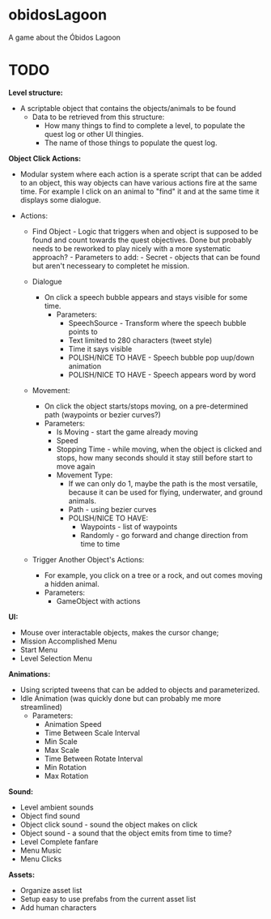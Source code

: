 # obidosLagoon
A game about the Óbidos Lagoon

# TODO

**Level structure:**
- A scriptable object that contains the objects/animals to be found
    - Data to be retrieved from this structure:
        - How many things to find to complete a level, to populate the quest log or other UI thingies.
        - The name of those things to populate the quest log.
    
**Object Click Actions:**
- Modular system where each action is a sperate script that can be added to an object, this way objects can have various actions fire at the same time. For example I click on an animal to "find" it and at the same time it displays some dialogue.

- Actions:
    - Find Object - Logic that triggers when and object is supposed to be found and count towards the quest objectives. Done but probably needs to be reworked to play nicely with a more systematic approach?
            - Parameters to add:
                - Secret - objects that can be found but aren't necesseary to completet he mission.
      
    - Dialogue
        - On click a speech bubble appears and stays visible for some time.
            - Parameters:
                - SpeechSource - Transform where the speech bubble points to
                - Text limited to 280 characters (tweet style)
                - Time it says visible
                - POLISH/NICE TO HAVE - Speech bubble pop uup/down animation
                - POLISH/NICE TO HAVE - Speech appears word by word
             
    - Movement:
        - On click the object starts/stops moving, on a pre-determined path (waypoints or bezier curves?)
        - Parameters:
            - Is Moving - start the game already moving
            - Speed
            - Stopping Time - while moving, when the object is clicked and stops, how many seconds should it stay still before start to move again
            - Movement Type:
                - If we can only do 1, maybe the path is the most versatile, because it can be used for flying, underwater, and ground animals.
                - Path - using bezier curves
                - POLISH/NICE TO HAVE:
                    - Waypoints - list of waypoints
                    - Randomly - go forward and change direction from time to time
  
    - Trigger Another Object's Actions:
        - For example, you click on a tree or a rock, and out comes moving a hidden animal.
        - Parameters:
            - GameObject with actions
         
**UI:**
- Mouse over interactable objects, makes the cursor change;
- Mission Accomplished Menu 
- Start Menu
- Level Selection Menu

**Animations:**
- Using scripted tweens that can be added to objects and parameterized.
- Idle Animation (was quickly done but can probably me more streamlined)
    - Parameters:
        - Animation Speed
        - Time Between Scale Interval
        - Min Scale
        - Max Scale
        - Time Between Rotate Interval
        - Min Rotation
        - Max Rotation

**Sound:**
- Level ambient sounds
- Object find sound
- Object click sound - sound the object makes on click
- Object sound - a sound that the object emits from time to time?
- Level Complete fanfare
- Menu Music
- Menu Clicks

**Assets:**
- Organize asset list
- Setup easy to use prefabs from the current asset list
- Add human characters
